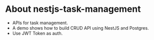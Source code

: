 # About nestjs-task-management

- APIs for task management.
- A demo shows how to build CRUD API using NestJS and Postgres.
- Use JWT Token as auth.
